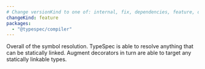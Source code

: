 ```yaml
---
# Change versionKind to one of: internal, fix, dependencies, feature, deprecation, breaking
changeKind: feature
packages:
  - "@typespec/compiler"
---
```


Overall of the symbol resolution. TypeSpec is able to resolve anything that can be statically linked. Augment decorators in turn are able to target any statically linkable types.
